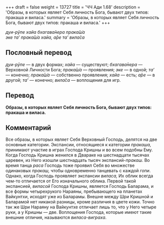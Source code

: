 +++
draft = false
weight = 13727
title = 'ЧЧ Ади 1.68'
description = 'Образы, в которых являет Себя личность Бога, бывают двух типов: пракаша и виласа.'
summary = 'Образы, в которых являет Себя личность Бога, бывают двух типов: пракаша и виласа.'
+++

_дуи-рӯпе хайа бхагава̄нера прака̄ш́а  
эке та’ прака̄ш́а хайа, а̄ре та’ вила̄са_

## Пословный перевод

_дуи_\-_рӯпе_ — в двух формах; _хайа_ — существуют; _бхагава̄нера_ — Верховной Личности Бога; _прака̄ш́а_ — проявления; _эке_ — в одной; _та’_ — конечно; _прака̄ш́а_ — собственно проявления; _хайа_ — есть; _а̄ре_ — в другой; _та’_ — конечно; _вила̄са_ — воплощения для игр.

## Перевод

**Образы, в которых являет Себя личность Бога, бывают двух типов: пракаша и виласа.**

## Комментарий

Все образы, в которых являет Себя Верховный Господь, делятся на две основные категории. Экспансии, относящиеся к категории _пракаша,_ принимают участие в играх Господа Кришны и во всем подобны Ему. Когда Господь Кришна женился в Двараке на шестнадцати тысячах царевен, из Него изошли шестнадцать тысяч экспансий-_пракаш_. Во время танца _раса_ Господь тоже проявил Себя во множестве одинаковых _пракаш,_ чтобы одновременно танцевать с каждой _гопи_. Однако, когда Господь проявляет экспансии _виласа,_ Их облик всегда чем-то отличается от Его изначального облика. Первой такой экспансией, _виласой_ Господа Кришны, является Господь Баларама, и все формы четырехрукого Нараяны, пребывающего на планетах Вайкунтхи, исходят уже из Баларамы. Внешне между Шри Кришной и Баларамой нет никакой разницы, кроме различия в цвете кожи. Точно так же Шри Нараяну на Вайкунтхе отличает лишь то, что у Него четыре руки, а у Кришны — две. Воплощения Господа, которые имеют такие внешние отличия, называются _виласа-виграха_.
